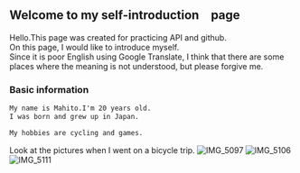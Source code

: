 ## Welcome to my self-introduction　page
Hello.This page was created for practicing API and github.  
On this page, I would like to introduce myself.  
Since it is poor English using Google Translate, I think that there are some places where the meaning is not understood, but please forgive me.




### Basic information
```markdown
My name is Mahito.I'm 20 years old.  
I was born and grew up in Japan.

My hobbies are cycling and games.
```

Look at the pictures when I went on a bicycle trip.
![IMG_5097](https://user-images.githubusercontent.com/95270997/153742868-9237a962-c640-4884-bd29-4decbfa5ba52.JPEG)
![IMG_5106](https://user-images.githubusercontent.com/95270997/153742879-3183e843-dab3-4322-a884-f04ea71ee380.JPEG)
![IMG_5111](https://user-images.githubusercontent.com/95270997/153742882-f28dd15c-f660-4712-8b8c-22f7d713d48d.JPEG)
